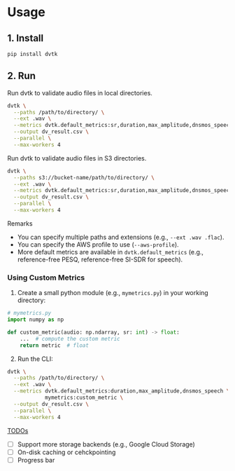# Usage

## 1. Install

```bash
pip install dvtk
```

## 2. Run

Run dvtk to validate audio files in local directories.
```bash
dvtk \
  --paths /path/to/directory/ \
  --ext .wav \
  --metrics dvtk.default_metrics:sr,duration,max_amplitude,dnsmos_speech \
  --output dv_result.csv \
  --parallel \
  --max-workers 4
```

Run dvtk to validate audio files in S3 directories.
```bash
dvtk \
  --paths s3://bucket-name/path/to/directory/ \
  --ext .wav \
  --metrics dvtk.default_metrics:sr,duration,max_amplitude,dnsmos_speech \
  --output dv_result.csv \
  --parallel \
  --max-workers 4
```

Remarks
- You can specify multiple paths and extensions (e.g., `--ext .wav .flac`).
- You can specify the AWS profile to use (`--aws-profile`).
- More default metrics are available in `dvtk.default_metrics` (e.g., reference-free PESQ, reference-free SI-SDR for speech).


### Using Custom Metrics

1. Create a small python module (e.g., `mymetrics.py`) in your working directory:

```python
# mymetrics.py
import numpy as np

def custom_metric(audio: np.ndarray, sr: int) -> float:
    ...  # compute the custom metric
    return metric  # float
```

2. Run the CLI:
```bash
dvtk \
  --paths /path/to/directory/ \
  --ext .wav \
  --metrics dvtk.default_metrics:duration,max_amplitude,dnsmos_speech \
            mymetrics:custom_metric \
  --output dv_result.csv \
  --parallel \
  --max-workers 4
```


[TODOs](https://chatgpt.com/share/684056bd-6d9c-8012-9174-938f44271299)
- [ ] Support more storage backends (e.g., Google Cloud Storage)
- [ ] On-disk caching or cehckpointing
- [ ] Progress bar